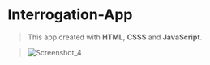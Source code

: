 ﻿# Interrogation-App
> This app created with **HTML**, **CSSS** and **JavaScript**.

> ![Screenshot_4](https://user-images.githubusercontent.com/76752873/126817371-fdd67ee2-714a-4b04-9143-7c16ecdf1ee3.png)
